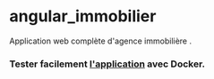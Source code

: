 # angular_immobilier
Application web complète d'agence immobilière .

### Tester facilement [l'application](https://github.com/enzo-cora/docker-immo-angular) avec Docker.

